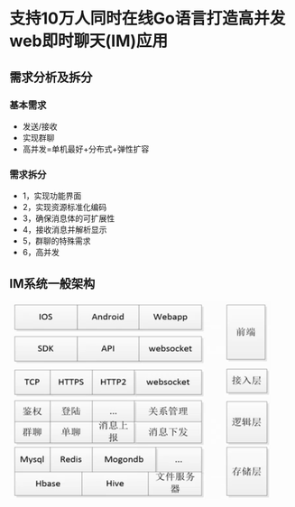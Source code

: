 # 支持10万人同时在线Go语言打造高并发web即时聊天(IM)应用  

## 需求分析及拆分  

### 基本需求  

- 发送/接收  
- 实现群聊  
- 高并发=单机最好+分布式+弹性扩容  

### 需求拆分  

- 1，实现功能界面  
- 2，实现资源标准化编码  
- 3，确保消息体的可扩展性  
- 4，接收消息并解析显示  
- 5，群聊的特殊需求  
- 6，高并发  

## IM系统一般架构  

![](./res/IM系统一般架构.png)  

